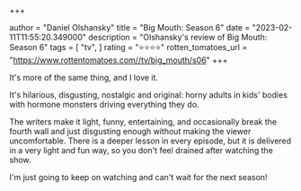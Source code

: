 +++

author = "Daniel Olshansky"
title = "Big Mouth: Season 6"
date = "2023-02-11T11:55:20.349000"
description = "Olshansky's review of Big Mouth: Season 6"
tags = [
    "tv",
]
rating = "⭐⭐⭐⭐"
rotten_tomatoes_url = "https://www.rottentomatoes.com//tv/big_mouth/s06"
+++

It's more of the same thing, and I love it.

It's hilarious, disgusting, nostalgic and original: horny adults in kids' bodies with hormone monsters driving everything they do.

The writers make it light, funny, entertaining, and occasionally break the fourth wall and just disgusting enough without making the viewer uncomfortable. There is a deeper lesson in every episode, but it is delivered in a very light and fun way, so you don't feel drained after watching the show.

I'm just going to keep on watching and can't wait for the next season!

